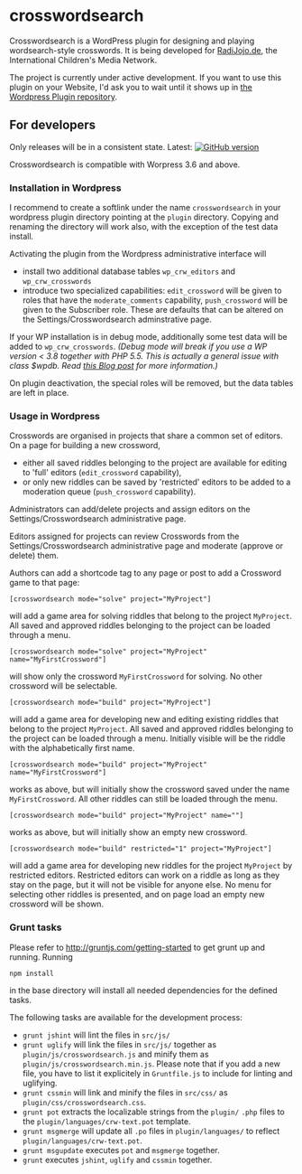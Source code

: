 crosswordsearch
===============

Crosswordsearch is a WordPress plugin for designing and playing wordsearch-style crosswords.
It is being developed for [RadiJojo.de](radijojo.de), the International Children's Media Network.

The project is currently under active development. If you want to use this plugin on your
Website, I'd ask you to wait until it shows up in
[the Wordpress Plugin repository](http://wordpress.org/plugins/).

## For developers

Only releases will be in a consistent state. Latest: [![GitHub version](https://badge.fury.io/gh/ccprog%2Fcrosswordsearch.png)](http://badge.fury.io/gh/ccprog%2Fcrosswordsearch)

Crosswordsearch is compatible with Worpress 3.6 and above.

### Installation in Wordpress

I recommend to create a softlink under the name `crosswordsearch` in your wordpress plugin
directory pointing at the `plugin` directory. Copying and renaming the directory will work also,
with the exception of the test data install.

Activating the plugin from the Wordpress administrative interface will
+ install two additional database tables `wp_crw_editors` and `wp_crw_crosswords`
+ introduce two specialized capabilities: `edit_crossword` will be given to roles that have
  the `moderate_comments` capability, `push_crossword` will be given to the Subscriber role.
  These are defaults that can be altered on the Settings/Crosswordsearch adminstrative page.

If your WP installation is in debug mode, additionally some test data will be added to
`wp_crw_crosswords`. *(Debug mode will break if you use a WP version &lt; 3.8 together with PHP 5.5.
This is actually a general issue with class $wpdb. Read
[this Blog post](http://make.wordpress.org/core/2014/04/07/mysql-in-wordpress-3-9/) for more
information.)*

On plugin deactivation, the special roles will be removed, but the data tables are left in place.

### Usage in Wordpress

Crosswords are organised in projects that share a common set of editors. On a page for building a
new crossword,
+ either all saved riddles belonging to the project are available for editing to 'full' editors
  (`edit_crossword` capability),
+ or only new riddles can be saved by 'restricted' editors to be added to a moderation queue
  (`push_crossword` capability).

Administrators can add/delete projects and assign editors on the Settings/Crosswordsearch
administrative page.

Editors assigned for projects can review Crosswords from the Settings/Crosswordsearch administrative
page and moderate (approve or delete) them.

Authors can add a shortcode tag to any page or post to add a Crossword game to that page:

```
[crosswordsearch mode="solve" project="MyProject"]
```

will add a game area for solving riddles that belong to the project `MyProject`. All saved
and approved riddles belonging to the project can be loaded through a menu.

```
[crosswordsearch mode="solve" project="MyProject" name="MyFirstCrossword"]
```
will show only the crossword `MyFirstCrossword` for solving. No other crossword will be
selectable.

```
[crosswordsearch mode="build" project="MyProject"]
```
will add a game area for developing new and editing existing riddles that belong to the
project `MyProject`. All saved and approved riddles belonging to the project can be
loaded through a menu. Initially visible will be the riddle with the alphabetically first
name.

```
[crosswordsearch mode="build" project="MyProject" name="MyFirstCrossword"]
```
works as above, but will initially show the crossword saved under the name `MyFirstCrossword`.
All other riddles can still be loaded through the menu.

```
[crosswordsearch mode="build" project="MyProject" name=""]
```
works as above, but will initially show an empty new crossword.

```
[crosswordsearch mode="build" restricted="1" project="MyProject"]
```
will add a game area for developing new riddles for the project `MyProject` by restricted
editors. Restricted editors can work on a riddle as long as they stay on the page,
but it will not be visible for anyone else. No menu for selecting other riddles is
presented, and on page load an empty new crossword will be shown.

### Grunt tasks

Please refer to http://gruntjs.com/getting-started to get grunt up and running. Running
```
npm install
```
in the base directory will install all needed dependencies for the defined tasks.

The following tasks are available for the development process:

+ `grunt jshint` will lint the files in `src/js/`
+ `grunt uglify` will link the files in `src/js/` together as `plugin/js/crosswordsearch.js`
  and minify them as `plugin/js/crosswordsearch.min.js`. Please note that if you add a new file,
  you have to list it explicitely in `Gruntfile.js` to include for linting and uglifying.
+ `grunt cssmin` will link and minify the files in `src/css/` as `plugin/css/crosswordsearch.css`.
+ `grunt pot` extracts the localizable strings from the `plugin/` `.php` files to the
  `plugin/languages/crw-text.pot` template.
+ `grunt msgmerge` will update all `.po` files in `plugin/languages/` to reflect
  `plugin/languages/crw-text.pot`.
+ `grunt msgupdate` executes `pot` and `msgmerge` together.
+ `grunt` executes `jshint`, `uglify` and `cssmin` together.

